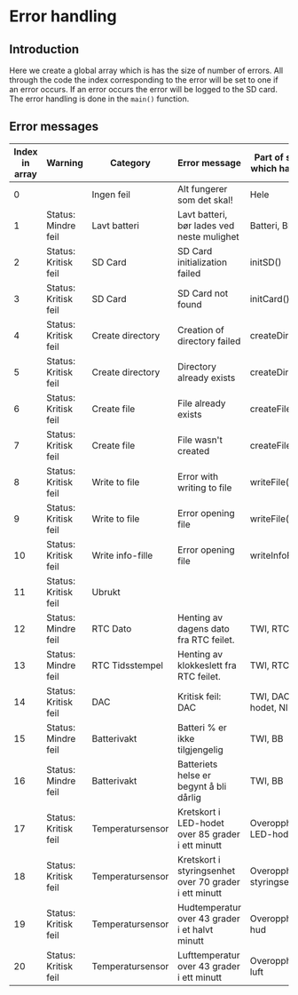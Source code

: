 # Error handling

## Introduction
Here we create a global array which is has the size of number of errors. All through the code the index corresponding to the error will be set to one if an error occurs. If an error occurs the error will be logged to the SD card. The error handling is done in the `main()` function.

## Error messages

| Index in array | Warning              | Category         | Error message                                        | Part of system which has failed |
| -------------- | -------------------- | ---------------- | ----------------------------------------------------- | ------------------------------ |
| 0              |                      | Ingen feil       | Alt fungerer som det skal!                            | Hele                           |
| 1              | Status: Mindre feil  | Lavt batteri     | Lavt batteri, bør lades ved neste mulighet            | Batteri, BB                    |
| 2              | Status: Kritisk feil | SD Card          | SD Card initialization failed                         | initSD()                       |
| 3              | Status: Kritisk feil | SD Card          | SD Card not found                                     | initCard()                     |
| 4              | Status: Kritisk feil | Create directory | Creation of directory failed                          | createDirectory()              |
| 5              | Status: Kritisk feil | Create directory | Directory already exists                              | createDirectory()              |
| 6              | Status: Kritisk feil | Create file      | File already exists                                   | createFile()                   |
| 7              | Status: Kritisk feil | Create file      | File wasn't created                                   | createFile()                   |
| 8              | Status: Kritisk feil | Write to file    | Error with writing to file                            | writeFile()                    |
| 9              | Status: Kritisk feil | Write to file    | Error opening file                                    | writeFile()                    |
| 10             | Status: Kritisk feil | Write info-fille | Error opening file                                    | writeInfoFile()                |
| 11             | Status: Kritisk feil | Ubrukt           |                                                       |                                |
| 12             | Status: Mindre feil  | RTC Dato         | Henting av dagens dato fra RTC feilet.                | TWI, RTC                       |
| 13             | Status: Mindre feil  | RTC Tidsstempel  | Henting av klokkeslett fra RTC feilet.                | TWI, RTC                       |
| 14             | Status: Kritisk feil | DAC              | Kritisk feil: DAC                                     | TWI, DAC, LED-hodet, NIR-lys   |
| 15             | Status: Mindre feil  | Batterivakt      | Batteri % er ikke tilgjengelig                        | TWI, BB                        |
| 16             | Status: Mindre feil  | Batterivakt      | Batteriets helse er begynt å bli dårlig               | TWI, BB                        |
| 17             | Status: Kritisk feil | Temperatursensor | Kretskort i LED-hodet over 85 grader i ett minutt     | Overopphetning, LED-hode       |
| 18             | Status: Kritisk feil | Temperatursensor | Kretskort i styringsenhet over 70 grader i ett minutt | Overopphetning, styringsenhet  |
| 19             | Status: Kritisk feil | Temperatursensor | Hudtemperatur over 43 grader i et halvt minutt        | Overopphetning, hud            |
| 20             | Status: Kritisk feil | Temperatursensor | Lufttemperatur over 43 grader i ett minutt            | Overopphetning, luft           |
